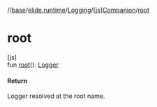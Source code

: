 //[base](../../../../index.md)/[elide.runtime](../../index.md)/[Logging](../index.md)/[[js]Companion](index.md)/[root](root.md)

# root

[js]\
fun [root](root.md)(): [Logger](../../../elide.runtime.js/-logger/index.md)

#### Return

Logger resolved at the root name.
